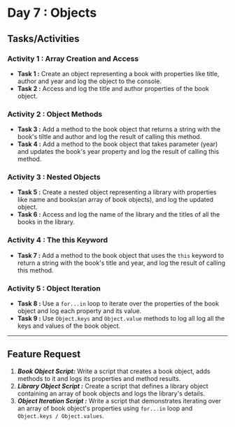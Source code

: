# Day 7 : Objects

## Tasks/Activities

### Activity 1 : Array Creation and Access
- **Task 1 :** Create an object representing a book with properties like title, author and year and log the object to the console.
- **Task 2 :** Access and log the title and author properties of the book object.


### Activity 2 : Object Methods
- **Task 3 :** Add a method to the book object that returns a string with the book's tiltle and author and log the result of calling this method.
- **Task 4 :** Add a method to the book object that takes parameter (year) and updates the book's year property and log the result of calling this method.


### Activity 3 : Nested Objects
- **Task 5 :** Create a nested object representing a library with properties like name and books(an array of book objects), and log the updated object.
- **Task 6 :** Access and log the name of the library and the titles of all the books in the library.


### Activity 4 : The this Keyword
- **Task 7 :** Add a method to the book object that uses the ```this``` keyword to  return a string with the book's title and year, and log the result of calling this method.


### Activity 5 : Object Iteration
- **Task 8 :** Use a ```for...in``` loop to iterate over the properties of the book object and log each property and its value.
- **Task 9 :** Use ```Object.keys``` and ```Object.value``` methods to log all log all the keys and values of the book object.

***
## Feature Request

1. ***Book Object Script:*** Write a script that creates a book object, adds methods to it and logs its properties and method results.
2. ***Library Object Script :*** Create a script that defines a library object containing an array of book objects and logs the library's details.
3. ***Object Iteration Script :*** Write a script that demonstrates iterating over an array of book object's properties using ```for...in``` loop and ```Object.keys / Object.values```.

